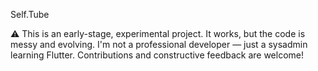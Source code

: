 Self.Tube

⚠️ This is an early-stage, experimental project. It works, but the code is messy and evolving. I'm not a professional developer — just a sysadmin learning Flutter. Contributions and constructive feedback are welcome!